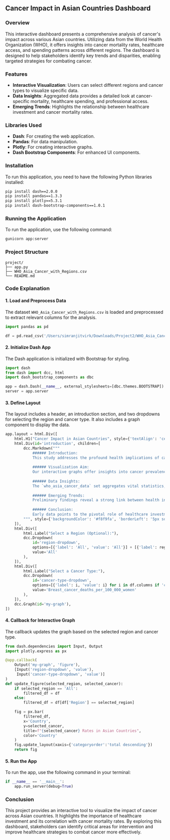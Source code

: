 ## Cancer Impact in Asian Countries Dashboard

### Overview

This interactive dashboard presents a comprehensive analysis of cancer's impact across various Asian countries. Utilizing data from the World Health Organization (WHO), it offers insights into cancer mortality rates, healthcare access, and spending patterns across different regions. The dashboard is designed to help stakeholders identify key trends and disparities, enabling targeted strategies for combating cancer.

### Features

- **Interactive Visualization**: Users can select different regions and cancer types to visualize specific data.
- **Data Insights**: Aggregated data provides a detailed look at cancer-specific mortality, healthcare spending, and professional access.
- **Emerging Trends**: Highlights the relationship between healthcare investment and cancer mortality rates.

### Libraries Used

- **Dash**: For creating the web application.
- **Pandas**: For data manipulation.
- **Plotly**: For creating interactive graphs.
- **Dash Bootstrap Components**: For enhanced UI components.

### Installation

To run this application, you need to have the following Python libraries installed:

```bash
pip install dash==2.0.0
pip install pandas==1.3.3
pip install plotly==5.3.1
pip install dash-bootstrap-components==1.0.1
```

### Running the Application

To run the application, use the following command:

```bash
gunicorn app:server
```

### Project Structure

```plaintext
project/
├── app.py
├── WHO_Asia_Cancer_with_Regions.csv
└── README.md
```

### Code Explanation

#### 1. Load and Preprocess Data

The dataset `WHO_Asia_Cancer_with_Regions.csv` is loaded and preprocessed to extract relevant columns for the analysis.

```python
import pandas as pd

df = pd.read_csv('/Users/simranjitvirk/Downloads/Project2/WHO_Asia_Cancer_with_Regions.csv')
```

#### 2. Initialize Dash App

The Dash application is initialized with Bootstrap for styling.

```python
import dash
from dash import dcc, html
import dash_bootstrap_components as dbc

app = dash.Dash(__name__, external_stylesheets=[dbc.themes.BOOTSTRAP])
server = app.server
```

#### 3. Define Layout

The layout includes a header, an introduction section, and two dropdowns for selecting the region and cancer type. It also includes a graph component to display the data.

```python
app.layout = html.Div([
    html.H1("Cancer Impact in Asian Countries", style={'textAlign': 'center', 'color': '#007bff'}),
    html.Div(id='introduction', children=[
        dcc.Markdown("""
            ###### Introduction:
            This study addresses the profound health implications of cancer across Asia, identifying key trends and disparities by region. Using comprehensive data, we explore cancer mortality rates, healthcare access, and spending patterns to inform targeted strategies against this disease.
            
            ###### Visualization Aim:
            Our interactive graphs offer insights into cancer prevalence by region and country, made possible with dropdown selectors. This visual tool aids stakeholders in pinpointing critical needs and prioritizing interventions.
            
            ###### Data Insights:
            The `who_asia_cancer_data` set aggregates vital statistics, such as cancer-specific mortality, healthcare spending, and professional access, shedding light on the healthcare-cancer nexus.
            
            ###### Emerging Trends:
            Preliminary findings reveal a strong link between health investment and cancer mortality rates, emphasizing the need for robust healthcare systems.
            
            ###### Conclusion:
            Early data points to the pivotal role of healthcare investment in combating cancer, underlining that such commitments are key to improving outcomes, beyond the measure of national wealth.
        """, style={'backgroundColor': '#f8f9fa', 'borderLeft': '5px solid #007bff', 'padding': '10px', 'margin': '10px 0px'}),
    ]),
    html.Div([
        html.Label("Select a Region (Optional):"),
        dcc.Dropdown(
            id='region-dropdown',
            options=[{'label': 'All', 'value': 'All'}] + [{'label': region, 'value': region} for region in df['Region'].unique()],
            value='All'
        ),
    ]),
    html.Div([
        html.Label("Select a Cancer Type:"),
        dcc.Dropdown(
            id='cancer-type-dropdown',
            options=[{'label': i, 'value': i} for i in df.columns if 'cancer' in i.lower()],
            value='Breast_cancer_deaths_per_100_000_women'
        ),
    ]),
    dcc.Graph(id='my-graph'),
])
```

#### 4. Callback for Interactive Graph

The callback updates the graph based on the selected region and cancer type.

```python
from dash.dependencies import Input, Output
import plotly.express as px

@app.callback(
    Output('my-graph', 'figure'),
    [Input('region-dropdown', 'value'),
     Input('cancer-type-dropdown', 'value')]
)
def update_figure(selected_region, selected_cancer):
    if selected_region == 'All':
        filtered_df = df
    else:
        filtered_df = df[df['Region'] == selected_region]

    fig = px.bar(
        filtered_df,
        x='Country',
        y=selected_cancer,
        title=f"{selected_cancer} Rates in Asian Countries",
        color='Country'
    )
    fig.update_layout(xaxis={'categoryorder':'total descending'})
    return fig
```

#### 5. Run the App

To run the app, use the following command in your terminal:

```python
if __name__ == '__main__':
    app.run_server(debug=True)
```

### Conclusion

This project provides an interactive tool to visualize the impact of cancer across Asian countries. It highlights the importance of healthcare investment and its correlation with cancer mortality rates. By exploring this dashboard, stakeholders can identify critical areas for intervention and improve healthcare strategies to combat cancer more effectively.
